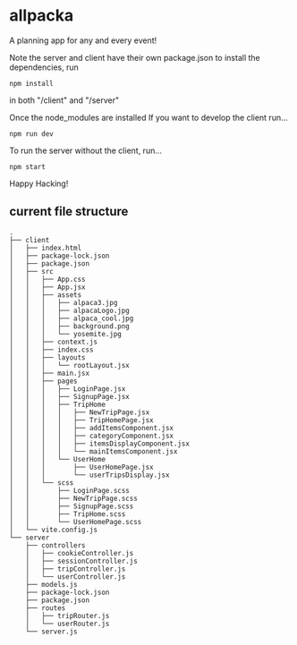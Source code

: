 # allpacka
A planning app for any and every event!

Note the server and client have their own package.json
to install the dependencies, run

    npm install
    
in both "/client" and "/server"

Once the node_modules are installed
If you want to develop the client run...

    npm run dev

To run the server without the client, run...

    npm start
    
Happy Hacking!


## current file structure 

````
.
├── client
│   ├── index.html
│   ├── package-lock.json
│   ├── package.json
│   ├── src
│   │   ├── App.css
│   │   ├── App.jsx
│   │   ├── assets
│   │   │   ├── alpaca3.jpg
│   │   │   ├── alpacaLogo.jpg
│   │   │   ├── alpaca_cool.jpg
│   │   │   ├── background.png
│   │   │   └── yosemite.jpg
│   │   ├── context.js
│   │   ├── index.css
│   │   ├── layouts
│   │   │   └── rootLayout.jsx
│   │   ├── main.jsx
│   │   ├── pages
│   │   │   ├── LoginPage.jsx
│   │   │   ├── SignupPage.jsx
│   │   │   ├── TripHome
│   │   │   │   ├── NewTripPage.jsx
│   │   │   │   ├── TripHomePage.jsx
│   │   │   │   ├── addItemsComponent.jsx
│   │   │   │   ├── categoryComponent.jsx
│   │   │   │   ├── itemsDisplayComponent.jsx
│   │   │   │   └── mainItemsComponent.jsx
│   │   │   └── UserHome
│   │   │       ├── UserHomePage.jsx
│   │   │       └── userTripsDisplay.jsx
│   │   └── scss
│   │       ├── LoginPage.scss
│   │       ├── NewTripPage.scss
│   │       ├── SignupPage.scss
│   │       ├── TripHome.scss
│   │       └── UserHomePage.scss
│   └── vite.config.js
└── server
    ├── controllers
    │   ├── cookieController.js
    │   ├── sessionController.js
    │   ├── tripController.js
    │   └── userController.js
    ├── models.js
    ├── package-lock.json
    ├── package.json
    ├── routes
    │   ├── tripRouter.js
    │   └── userRouter.js
    └── server.js
   ````
